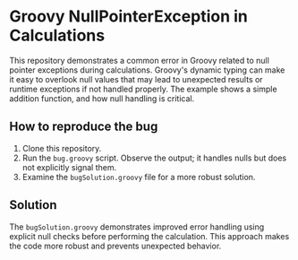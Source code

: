 # Groovy NullPointerException in Calculations

This repository demonstrates a common error in Groovy related to null pointer exceptions during calculations.  Groovy's dynamic typing can make it easy to overlook null values that may lead to unexpected results or runtime exceptions if not handled properly. The example shows a simple addition function, and how null handling is critical.

## How to reproduce the bug
1. Clone this repository.
2. Run the `bug.groovy` script. Observe the output; it handles nulls but does not explicitly signal them.
3. Examine the `bugSolution.groovy` file for a more robust solution.

## Solution
The `bugSolution.groovy` demonstrates improved error handling using explicit null checks before performing the calculation. This approach makes the code more robust and prevents unexpected behavior.